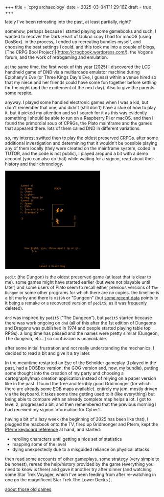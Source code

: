 +++
title = 'cprg archaeology'
date = 2025-03-04T11:29:16Z
draft = true
+++

lately I've been retreating into the past, at least partially, right?

somehow, perhaps because I started playing some gamebooks and such, I wanted to recover the Dark Heart of Uukrul copy I had for macOS (using DosBox). in the process, I ended up recreating bundles myself, and choosing the best settings I could. and this took me into a couple of blogs, [The CRPG Bool Project]](https://crpgbook.wordpress.com/), the Vogons forum, and the work of retrogaming and emulation.

at the same time, the first week of this year (2025) I discovered the LCD handheld game of DND via a multiarcade emulator machine during Epiphany's Eve (or Three Kings Day's Eve, I guess) within a venue hired so that my niece and her friends could have some fun together before settling for the night (and the excitement of the next day). Also to give the parents some respite.

anyway. I played some handled electronic games when I was a kid, but didn't remember that one, and didn't (still don't) have a clue of how to play it. but it picked my attention and so I search for it as this was evidently something I should be able to run on a Raspberry Pi or macOS. and then I found the primordial soup of CPRGs, the Plato mainframe and the games that appeared there. lots of them called DND in different variations.

so, my interest swifted then to play the oldest preserved CRPGs. after some additional investigation and determining that it wouldn't be possible playing any of them locally (they were created on the mainframe system, coded in TUTOR, and the code is not public), I played aropund a bit with a demo account (you can also do that) while waiting for a signon, read about their history and their chronology.

![pedit5](pedit5.png)

`pedit` (the Dungon) is the oldest preserved game (at least that is clear to me). some games might have started earlier (but were not playable until later) and some users of Plato seem to recall either previous versions of `The Dungon` or some other programs for which there are no copies. the timeline is a bit murky and there is `m119h` or "Dungeon" (but [some recent data](https://crpgaddict.blogspot.com/2023/10/m199h-new-findings-both-solve-and.html) points to it being a remake or a recovered version of `pedit5`, as it was frequenly deleted).

`dnd` was inspired by `pedit5` ("The Dungeon"), but `pedit5` started because there was work ongoing on `dnd` (all of this after the 1st edition of Dungeons and Dragons was published in 1974 and people started playing table top RPGs). a long time has passed and the names were pretty similar (Dungeon, The dungeon, etc...) so confussion is unavoidable.

after some initial frustration and not really understanding the mechanics, I decided to read a bit and give it a try later.

In the meantime restarted an Eye of the Beholder gameplay (I played in the past, had a DOSBox version, the GOG version and, now, my bundle), putting some thought into the creation of my party and choosing a cartography/map creation application instead of relying on a paper version like in the past. I found the free and terribly good Gridmonger (for which there are already some EOB maps available). entirely my jam, mostly driven via the keyboard. it takes some time getting used to it (like everything) but being able to compare with an already complete map helps a lot. I got to level 2, progressed a bit, and then remembered that the previous morning I had received my signon information for Cyber1.

having a bit of a lazy week (the beginning of 2025 has been like that), I plugged the macbook onto the TV, fired up Gridmonger and Pterm, kept the [Pterm keyboard reference](https://www.cyber1.org/keyboard.asp) at hand, and started:

* rerolling characters until getting a nice set of statistics
* mapping some of the level
* dying unexpectedly due to a misguided reliance on physical attacks

then read some accounts of other gameplays, some strategy (very simple to be honest), reread the help/history provided by the game (everything you need to know is there) and gave it another try after dinner (and watching some Star Trek Voyager, which I've been feeding from after re-watching in one go the magnificent Star Trek The Lower Decks ).




[about those old games](https://crpgaddict.blogspot.com/2021/06/brief-everything-we-know-about-1970s.html)